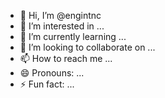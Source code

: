 - 👋 Hi, I’m @engintnc
- 👀 I’m interested in ...
- 🌱 I’m currently learning ...
- 💞️ I’m looking to collaborate on ...
- 📫 How to reach me ...
- 😄 Pronouns: ...
- ⚡ Fun fact: ...

<!---
engintnc/engintnc is a ✨ special ✨ repository because its `README.md` (this file) appears on your GitHub profile.
You can click the Preview link to take a look at your changes.
--->
